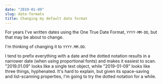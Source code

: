 ```yaml
---
date: "2019-01-09"
slug: date-formats
title: Changing my default date format
---
```


For years I've written dates using the One True Date Format, `YYYY-MM-DD`, but that may be about to change.

I'm thinking of changing it to `YYYY.MM.DD`.

I tend to prefix everything with a date and the dotted notation results in a narrower date (when using proportional fonts) and makes it easiest to scan. "2019.01.09" looks like a single text object, while "2019-01-09" looks like three things, hyphenated. It's hard to explain, but given its space-saving and list-scanning properties, I'm going to try the dotted notation for a while. 
